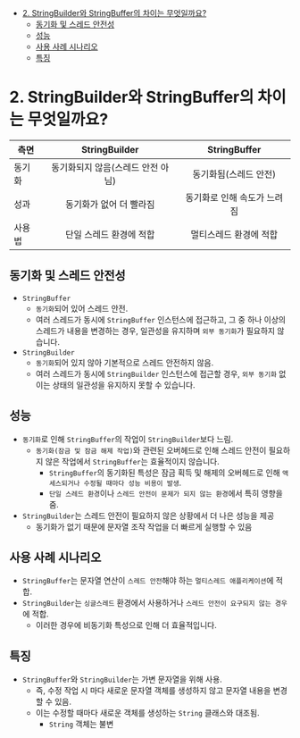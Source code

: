 <!-- TOC -->

* [2. StringBuilder와 StringBuffer의 차이는 무엇일까요?](#2-stringbuilder와-stringbuffer의-차이는-무엇일까요)
  * [동기화 및 스레드 안전성](#동기화-및-스레드-안전성)
  * [성능](#성능)
  * [사용 사례 시나리오](#사용-사례-시나리오)
  * [특징](#특징)

<!-- TOC -->

# 2. StringBuilder와 StringBuffer의 차이는 무엇일까요?

| 측면  |    StringBuilder    |  StringBuffer   |
|-----|:-------------------:|:---------------:|
| 동기화 | 동기화되지 않음(스레드 안전 아님) |  동기화됨(스레드 안전)   |
| 성과  |    동기화가 없어 더 빨라짐    | 동기화로 인해 속도가 느려짐 |
| 사용법 |    단일 스레드 환경에 적합    |  멀티스레드 환경에 적합   |

## 동기화 및 스레드 안전성

- `StringBuffer`
  - `동기화`되어 있어 스레드 안전.
  - 여러 스레드가 동시에 `StringBuffer` 인스턴스에 접근하고, 그 중 하나 이상의 스레드가 내용을 변경하는 경우,
    일관성을 유지하며 `외부 동기화`가 필요하지 않습니다.
- `StringBuilder`
  - `동기화`되어 있지 않아 기본적으로 스레드 안전하지 않음.
  - 여러 스레드가 동시에 `StringBuilder` 인스턴스에 접근할 경우,
    `외부 동기화` 없이는 상태의 일관성을 유지하지 못할 수 있습니다.

## 성능

- `동기화`로 인해 `StringBuffer`의 작업이 `StringBuilder`보다 느림.
  - `동기화(잠금 및 잠금 해제 작업)`와 관련된 오버헤드로 인해 스레드 안전이 필요하지 않은 작업에서 `StringBuffer`는 효율적이지 않습니다.
    - `StringBuffer`의 동기화된 특성은 잠금 획득 및 해제의 오버헤드로 인해 `액세스되거나 수정될 때마다 성능 비용이 발생`.
    - `단일 스레드 환경`이나 `스레드 안전이 문제가 되지 않는 환경`에서 특히 영향을 줌.
- `StringBuilder`는 스레드 안전이 필요하지 않은 상황에서 더 나은 성능을 제공
  - 동기화가 없기 때문에 문자열 조작 작업을 더 빠르게 실행할 수 있음

## 사용 사례 시나리오

- `StringBuffer`는 문자열 연산이 `스레드 안전`해야 하는 `멀티스레드 애플리케이션`에 적합.
- `StringBuilder`는 `싱글스레드` 환경에서 사용하거나 `스레드 안전이 요구되지 않는 경우`에 적합.
  - 이러한 경우에 비동기화 특성으로 인해 더 효율적입니다.

## 특징

- `StringBuffer`와 `StringBuilder`는 가변 문자열을 위해 사용.
  - 즉, 수정 작업 시 마다 새로운 문자열 객체를 생성하지 않고 문자열 내용을 변경할 수 있음.
  - 이는 수정할 때마다 새로운 객체를 생성하는 `String` 클래스와 대조됨.
    - `String` 객체는 불변
